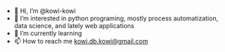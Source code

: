 - 👋 Hi, I’m @kowi-kowi
- 👀 I’m interested in python programing, mostly process automatization, data science, and lately web applications
- 🌱 I’m currently learning 
- 📫 How to reach me kowi.db.kowi@gmail.com

<!---
kowi-kowi/kowi-kowi is a ✨ special ✨ repository because its `README.md` (this file) appears on your GitHub profile.
You can click the Preview link to take a look at your changes.
 💞️ 
--->
